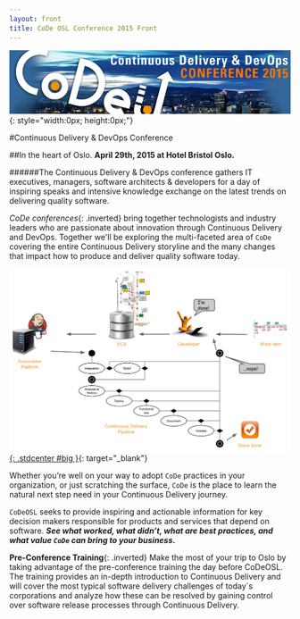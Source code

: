 ```yaml
---
layout: front
title: CoDe OSL Conference 2015 Front
---
```


![codeosl](./images/CoDeOSL_TOP2.jpg){: style="width:0px; height:0px;"}

#Continuous Delivery & DevOps Conference

##In the heart of Oslo.
__April 29th, 2015 at Hotel Bristol Oslo.__

######The Continuous Delivery & DevOps conference gathers IT executives, managers, software architects & developers for a day of inspiring speaks and intensive knowledge exchange on the latest trends on delivering quality software.

_CoDe conferences_{: .inverted} bring together technologists and industry leaders who are passionate about innovation through Continuous Delivery and DevOps. Together we'll be exploring the multi-faceted area of `CoDe` covering the entire Continuous Delivery storyline and the many changes that impact how to produce and deliver quality software today.

[![Continuous Delivery Storyline](images/cdstoryline.png){: .stdcenter #big }](http://www.praqma.com/cdmaturity){: target="_blank"}

Whether you’re well on your way to adopt `CoDe` practices in your organization, or just scratching the surface, `CoDe` is the place to learn the natural next step need in your Continuous Delivery journey.

`CoDeOSL` seeks to provide inspiring and actionable information for key decision makers responsible for products and services that depend on software. **_See what worked, what didn’t, what are best practices, and what value `CoDe` can bring to your business_.**

__Pre-Conference Training__{: .inverted}
Make the most of your trip to Oslo by taking advantage of the pre-conference training the day before CoDeOSL. The training provides an in-depth introduction to Continuous Delivery and will cover the most typical software delivery challenges of today´s corporations and analyze how these can be resolved by gaining control over software release processes through Continuous Delivery.
